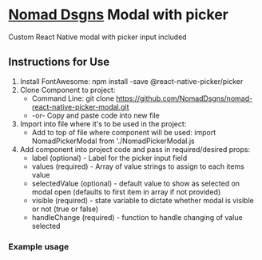 # [Nomad Dsgns](https://www.nomaddsgns.com) Modal with picker #
Custom React Native modal with picker input included

## Instructions for Use ##
1. Install FontAwesome: npm install -save @react-native-picker/picker
2. Clone Component to project:
    - Command Line: git clone https://github.com/NomadDsgns/nomad-react-native-picker-modal.git
    - -or- Copy and paste code into new file
3. Import into file where it's to be used in the project:
    - Add to top of file where component will be used: import NomadPickerModal from './NomadPickerModal.js
4. Add component into project code and pass in required/desired props:
    - label (optional) - Label for the picker input field
    - values (required) - Array of value strings to assign to each items value
    - selectedValue (optional) - default value to show as selected on modal open (defaults to first item in array if not provided)
    - visible (required) - state variable to dictate whether modal is visible or not (true or false)
    - handleChange (required) - function to handle changing of value selected


### Example usage ###

```

```
